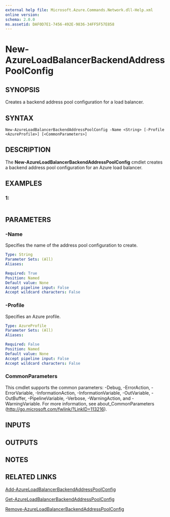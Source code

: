 ```yaml
---
external help file: Microsoft.Azure.Commands.Network.dll-Help.xml
online version: 
schema: 2.0.0
ms.assetid: DAF0D7E1-7456-492E-9836-34FF5F57E858
---
```


# New-AzureLoadBalancerBackendAddressPoolConfig

## SYNOPSIS
Creates a backend address pool configuration for a load balancer.

## SYNTAX

```
New-AzureLoadBalancerBackendAddressPoolConfig -Name <String> [-Profile <AzureProfile>] [<CommonParameters>]
```

## DESCRIPTION
The **New-AzureLoadBalancerBackendAddressPoolConfig** cmdlet creates a backend address pool configuration for an Azure load balancer.

## EXAMPLES

### 1:
```

```

## PARAMETERS

### -Name
Specifies the name of the address pool configuration to create.

```yaml
Type: String
Parameter Sets: (All)
Aliases: 

Required: True
Position: Named
Default value: None
Accept pipeline input: False
Accept wildcard characters: False
```

### -Profile
Specifies an Azure profile.

```yaml
Type: AzureProfile
Parameter Sets: (All)
Aliases: 

Required: False
Position: Named
Default value: None
Accept pipeline input: False
Accept wildcard characters: False
```

### CommonParameters
This cmdlet supports the common parameters: -Debug, -ErrorAction, -ErrorVariable, -InformationAction, -InformationVariable, -OutVariable, -OutBuffer, -PipelineVariable, -Verbose, -WarningAction, and -WarningVariable. For more information, see about_CommonParameters (http://go.microsoft.com/fwlink/?LinkID=113216).

## INPUTS

## OUTPUTS

## NOTES

## RELATED LINKS

[Add-AzureLoadBalancerBackendAddressPoolConfig](./Add-AzureLoadBalancerBackendAddressPoolConfig.md)

[Get-AzureLoadBalancerBackendAddressPoolConfig](./Get-AzureLoadBalancerBackendAddressPoolConfig.md)

[Remove-AzureLoadBalancerBackendAddressPoolConfig](./Remove-AzureLoadBalancerBackendAddressPoolConfig.md)



